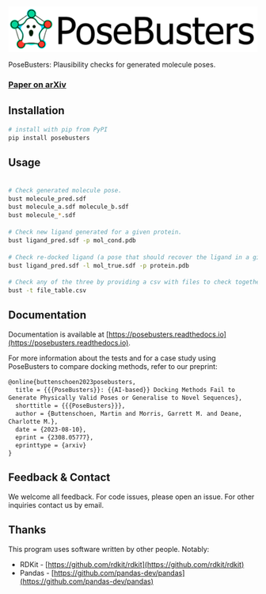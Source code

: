 ![posebusters_banner](https://github.com/maabuu/posebusters/blob/b5f4c2caed1499c2b73f5297a08e60ec7d263c61/docs/source/_static/logo_banner.png?raw=true "PoseBusters")

PoseBusters: Plausibility checks for generated molecule poses.


### [Paper on arXiv](https://arxiv.org/abs/2308.05777)

## Installation

```bash
# install with pip from PyPI
pip install posebusters
```
<!-- # install with conda from conda-forge
conda install posebusters -c conda-forge -->

## Usage

<!-- ### Command line usage -->

```bash

# Check generated molecule pose.
bust molecule_pred.sdf
bust molecule_a.sdf molecule_b.sdf
bust molecule_*.sdf

# Check new ligand generated for a given protein.
bust ligand_pred.sdf -p mol_cond.pdb

# Check re-docked ligand (a pose that should recover the ligand in a given protein-ligand crystal complex).
bust ligand_pred.sdf -l mol_true.sdf -p protein.pdb

# Check any of the three by providing a csv with files to check together
bust -t file_table.csv
```

<!-- ### Python API

```python
from dockbusters import DockBuster

# check re-docked ligand
DockBuster().bust(ligand_pred_file, ligand_crystal_file, protein_crystal_file)

# check docked ligand
DockBuster().bust(ligand_pred_file, protein_crystal_file)

# check molecule
DockBuster().bust(ligand_pred_file, protein_crystal_file)
``` -->

## Documentation

Documentation is available at [https://posebusters.readthedocs.io](https://posebusters.readthedocs.io).

For more information about the tests and for a case study using PoseBusters to compare docking methods, refer to our preprint: 
```
@online{buttenschoen2023posebusters,
  title = {{{PoseBusters}}: {{AI-based}} Docking Methods Fail to Generate Physically Valid Poses or Generalise to Novel Sequences},
  shorttitle = {{{PoseBusters}}},
  author = {Buttenschoen, Martin and Morris, Garrett M. and Deane, Charlotte M.},
  date = {2023-08-10},
  eprint = {2308.05777},
  eprinttype = {arxiv}
}
```

## Feedback & Contact

We welcome all feedback. For code issues, please open an issue. For other inquiries contact us by email. 

## Thanks

This program uses software written by other people. Notably:

- RDKit - [https://github.com/rdkit/rdkit](https://github.com/rdkit/rdkit)
- Pandas - [https://github.com/pandas-dev/pandas](https://github.com/pandas-dev/pandas)
